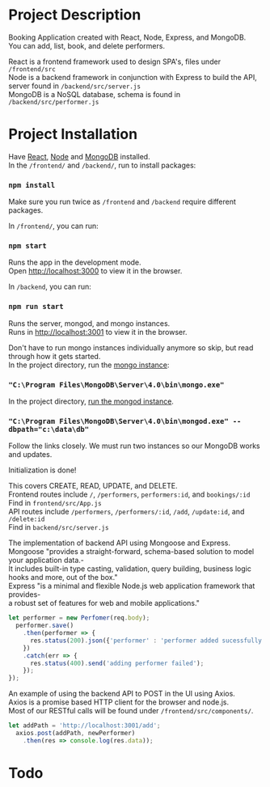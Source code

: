 # Project Description

Booking Application created with React, Node, Express, and MongoDB.<br>
You can add, list, book, and delete performers.<br>

React is a frontend framework used to design SPA's, files under `/frontend/src` <br>
Node is a backend framework in conjunction with Express to build the API, server found in `/backend/src/server.js` <br>
MongoDB is a NoSQL database, schema is found in `/backend/src/performer.js`

# Project Installation
Have [React](https://reactjs.org/), [Node](https://nodejs.org/en/) and [MongoDB](https://docs.mongodb.com/manual/tutorial/install-mongodb-on-windows/) installed. <br>
In the `/frontend/` and `/backend/`, run to install packages:

### `npm install`
Make sure you run twice as `/frontend` and `/backend` require different packages.

In `/frontend/`, you can run:

### `npm start`

Runs the app in the development mode.<br>
Open [http://localhost:3000](http://localhost:3000) to view it in the browser.

In `/backend`, you can run:
### `npm run start`

Runs the server, mongod, and mongo instances. <br>
Runs in [http://localhost:3001](http://localhost:3001) to view it in the browser.

Don't have to run mongo instances individually anymore so skip, but read through how it gets started. <br>
In the project directory, run the [mongo instance](https://docs.mongodb.com/manual/tutorial/install-mongodb-on-windows/#start-mdb-edition-as-a-windows-service):

### `"C:\Program Files\MongoDB\Server\4.0\bin\mongo.exe"`

In the project directory, [run the mongod instance](https://docs.mongodb.com/manual/tutorial/install-mongodb-on-windows/#run-mdb-edition-from-the-command-interpreter).
### `"C:\Program Files\MongoDB\Server\4.0\bin\mongod.exe" --dbpath="c:\data\db"`

Follow the links closely.
We must run two instances so our MongoDB works and updates.

Initialization is done! <br>

This covers CREATE, READ, UPDATE, and DELETE. <br>
Frontend routes include `/`, `/performers`, `performers:id`, and `bookings/:id`<br>
  Find in `frontend/src/App.js` <br>
API routes include `/performers`, `/performers/:id`, `/add`, `/update:id`, and `/delete:id`<br>
  Find in `backend/src/server.js`<br>

The implementation of backend API using Mongoose and Express. <br>
Mongoose "provides a straight-forward, schema-based solution to model your application data.- <br>
It includes built-in type casting, validation, query building, business logic hooks and more, out of the box."<br>
Express "is a minimal and flexible Node.js web application framework that provides- <br>
a robust set of features for web and mobile applications."
```js routes.route('/add').post(function(req, res) {
let performer = new Perfomer(req.body);
  performer.save()
    .then(performer => {
      res.status(200).json({'performer' : 'performer added sucessfully'});
    })
    .catch(err => {
      res.status(400).send('adding performer failed');
    });
});
```

An example of using the backend API to POST in the UI using Axios. <br>
Axios is a promise based HTTP client for the browser and node.js. <br>
Most of our RESTful calls will be found under `/frontend/src/components/`.
```js    
let addPath = 'http://localhost:3001/add';
  axios.post(addPath, newPerformer)
    .then(res => console.log(res.data));
```
# Todo
